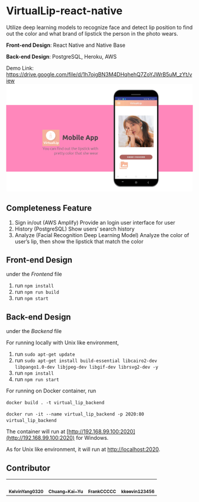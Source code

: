 # VirtualLip-react-native
Utilize deep learning models to recognize face and detect lip position to find out the color and what brand of lipstick the person in the photo wears.

**Front-end Design**: React Native and Native Base

**Back-end Design**: PostgreSQL, Heroku, AWS

Demo Link: https://drive.google.com/file/d/1h7ojgBN3M4DHqhehQ7ZoYJWrB5uM_zYt/view
![image](https://github.com/VirtualLip/VirtualLip/blob/master/img/demo.PNG)
## Completeness Feature
1. Sign in/out (AWS Amplify)
Provide an login user interface for user
2. History (PostgreSQL)
Show users’ search history
3. Analyze (Facial Recognition Deep Learning Model)
Analyze the color of user’s lip, then show the lipstick that match the color

## Front-end Design
under the *Frontend* file

1. run <code>npm install</code>
2. run <code>npm run build</code>
3. run <code>npm start</code>

## Back-end Design
under the *Backend* file

For running locally with Unix like environment, 
1. run <code>sudo apt-get update</code>
2. run <code>sudo apt-get install build-essential libcairo2-dev libpango1.0-dev libjpeg-dev libgif-dev librsvg2-dev -y</code>
3. run <code>npm install</code>
4. run <code>npm run start</code>

For running on Docker container, run

<code>docker build . -t virtual_lip_backend</code>

<code>docker run -it --name virtual_lip_backend -p 2020:80 virtual_lip_backend</code>

The container will run at [http://192.168.99.100:2020](http://192.168.99.100:2020) for Windows.

As for Unix like environment, it will run at [http://localhost:2020](http://localhost:2020).

## Contributor
<!-- ALL-CONTRIBUTORS-LIST:START - Do not remove or modify this section -->
<!-- prettier-ignore-start -->
<!-- markdownlint-disable -->
<table>
  <tr>
    <td align="center"><a href="https://github.com/KelvinYang0320"><img src="https://avatars0.githubusercontent.com/u/49781698?s=400&u=f26fb2eb309f55c20eedde1de1727d176d8fabc2&v=4" width="100px;" alt=""/><br /><sub><b>KelvinYang0320</b></sub></a><br /></td>
    <td align="center"><a href="https://github.com/z0978916348"><img src="https://avatars3.githubusercontent.com/u/52773674?s=400&u=b860f2ba1def76e126f0b6a487b4831625f6ec12&v=4" width="100px;" alt=""/><br /><sub><b>Chuang-Kai-Yu</b></sub></a><br /></td>
    <td align="center"><a href="https://github.com/orgs/VirtualLip/people/FrankCCCCC"><img src="https://avatars3.githubusercontent.com/u/43928493?s=400&v=4" width="100px;" alt=""/><br /><sub><b>FrankCCCCC</b></sub></a><br /></td>
    <td align="center"><a href="https://github.com/kkeevin123456"><img src="https://avatars3.githubusercontent.com/u/55287979?s=400&v=4" width="100px;" alt=""/><br /><sub><b>kkeevin123456</b></sub></a><br /></td>
  </tr>
</table>

